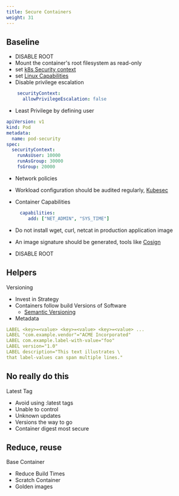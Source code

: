 ```yaml
---
title: Secure Containers
weight: 31
---
```


## Baseline

- DISABLE ROOT
- Mount the container's root filesystem as read-only
- set [k8s Security context](https://kubernetes.io/docs/reference/generated/kubernetes-api/v1.22/#securitycontext-v1-core) 
- set [Linux Capabilities](https://man7.org/linux/man-pages/man7/capabilities.7.html)
- Disable privilege escalation

```yaml
    securityContext:
      allowPrivilegeEscalation: false
```
- Least Privilege by defining user 
```yaml
apiVersion: v1
kind: Pod
metadata:
  name: pod-security
spec:
  securityContext:
    runAsUser: 10000
    runAsGroup: 30000
    fsGroup: 20000
```
- Network policies

- Workload configuration should be audited regularly, [Kubesec](https://github.com/controlplaneio/kubesec)

- Container Capabilities
```yaml
     capabilities:
        add: ["NET_ADMIN", "SYS_TIME"]
```

- Do not install wget, curl, netcat in production application image
- An image signature should be generated, tools like [Cosign](https://github.com/sigstore/cosign)

- DISABLE ROOT

## Helpers 

Versioning
- Invest in Strategy
- Containers follow build Versions of Software
  - [Semantic Versioning](https://semver.org/)
- Metadata
```yaml
LABEL <key>=<value> <key>=<value> <key>=<value> ...
LABEL "com.example.vendor"="ACME Incorporated"
LABEL com.example.label-with-value="foo"
LABEL version="1.0"
LABEL description="This text illustrates \
that label-values can span multiple lines."
```

## No really do this

Latest Tag

- Avoid using :latest tags
- Unable to control
- Unknown updates
- Versions the way to go
- Container digest most secure

## Reduce, reuse

Base Container

- Reduce Build Times
- Scratch Container
- Golden images